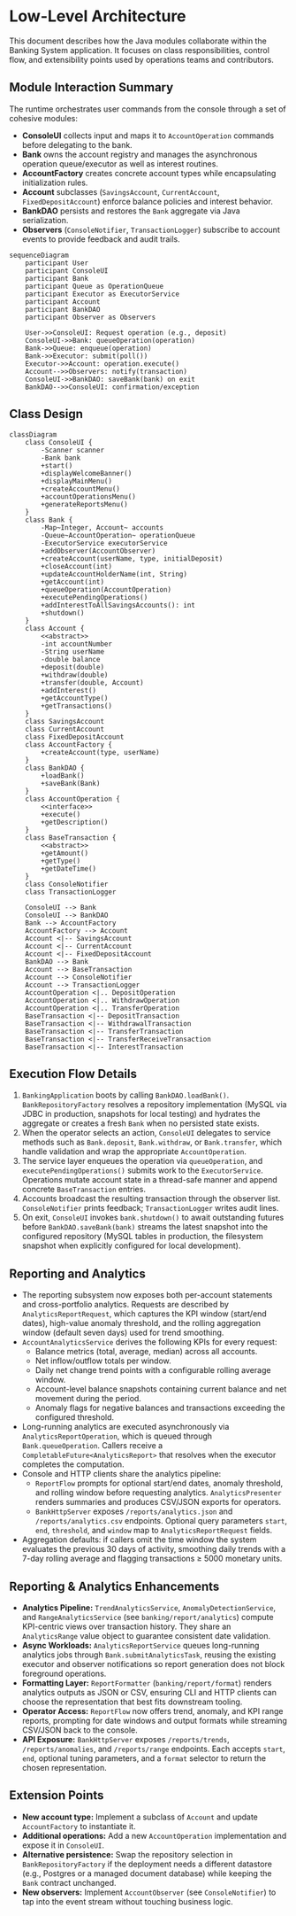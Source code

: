 # Low-Level Architecture

This document describes how the Java modules collaborate within the Banking System application. It focuses on class responsibilities, control flow, and extensibility points used by operations teams and contributors.

## Module Interaction Summary
The runtime orchestrates user commands from the console through a set of cohesive modules:
- **ConsoleUI** collects input and maps it to `AccountOperation` commands before delegating to the bank.
- **Bank** owns the account registry and manages the asynchronous operation queue/executor as well as interest routines.
- **AccountFactory** creates concrete account types while encapsulating initialization rules.
- **Account** subclasses (`SavingsAccount`, `CurrentAccount`, `FixedDepositAccount`) enforce balance policies and interest behavior.
- **BankDAO** persists and restores the `Bank` aggregate via Java serialization.
- **Observers** (`ConsoleNotifier`, `TransactionLogger`) subscribe to account events to provide feedback and audit trails.

```mermaid
sequenceDiagram
    participant User
    participant ConsoleUI
    participant Bank
    participant Queue as OperationQueue
    participant Executor as ExecutorService
    participant Account
    participant BankDAO
    participant Observer as Observers

    User->>ConsoleUI: Request operation (e.g., deposit)
    ConsoleUI->>Bank: queueOperation(operation)
    Bank->>Queue: enqueue(operation)
    Bank->>Executor: submit(poll())
    Executor->>Account: operation.execute()
    Account-->>Observers: notify(transaction)
    ConsoleUI->>BankDAO: saveBank(bank) on exit
    BankDAO-->>ConsoleUI: confirmation/exception
```

## Class Design

```mermaid
classDiagram
    class ConsoleUI {
        -Scanner scanner
        -Bank bank
        +start()
        +displayWelcomeBanner()
        +displayMainMenu()
        +createAccountMenu()
        +accountOperationsMenu()
        +generateReportsMenu()
    }
    class Bank {
        -Map~Integer, Account~ accounts
        -Queue~AccountOperation~ operationQueue
        -ExecutorService executorService
        +addObserver(AccountObserver)
        +createAccount(userName, type, initialDeposit)
        +closeAccount(int)
        +updateAccountHolderName(int, String)
        +getAccount(int)
        +queueOperation(AccountOperation)
        +executePendingOperations()
        +addInterestToAllSavingsAccounts(): int
        +shutdown()
    }
    class Account {
        <<abstract>>
        -int accountNumber
        -String userName
        -double balance
        +deposit(double)
        +withdraw(double)
        +transfer(double, Account)
        +addInterest()
        +getAccountType()
        +getTransactions()
    }
    class SavingsAccount
    class CurrentAccount
    class FixedDepositAccount
    class AccountFactory {
        +createAccount(type, userName)
    }
    class BankDAO {
        +loadBank()
        +saveBank(Bank)
    }
    class AccountOperation {
        <<interface>>
        +execute()
        +getDescription()
    }
    class BaseTransaction {
        <<abstract>>
        +getAmount()
        +getType()
        +getDateTime()
    }
    class ConsoleNotifier
    class TransactionLogger

    ConsoleUI --> Bank
    ConsoleUI --> BankDAO
    Bank --> AccountFactory
    AccountFactory --> Account
    Account <|-- SavingsAccount
    Account <|-- CurrentAccount
    Account <|-- FixedDepositAccount
    BankDAO --> Bank
    Account --> BaseTransaction
    Account --> ConsoleNotifier
    Account --> TransactionLogger
    AccountOperation <|.. DepositOperation
    AccountOperation <|.. WithdrawOperation
    AccountOperation <|.. TransferOperation
    BaseTransaction <|-- DepositTransaction
    BaseTransaction <|-- WithdrawalTransaction
    BaseTransaction <|-- TransferTransaction
    BaseTransaction <|-- TransferReceiveTransaction
    BaseTransaction <|-- InterestTransaction
```

## Execution Flow Details
1. `BankingApplication` boots by calling `BankDAO.loadBank()`. `BankRepositoryFactory` resolves a repository implementation (MySQL via JDBC in production, snapshots for local testing) and hydrates the aggregate or creates a fresh `Bank` when no persisted state exists.
2. When the operator selects an action, `ConsoleUI` delegates to service methods such as `Bank.deposit`, `Bank.withdraw`, or `Bank.transfer`, which handle validation and wrap the appropriate `AccountOperation`.
3. The service layer enqueues the operation via `queueOperation`, and `executePendingOperations()` submits work to the `ExecutorService`. Operations mutate account state in a thread-safe manner and append concrete `BaseTransaction` entries.
4. Accounts broadcast the resulting transaction through the observer list. `ConsoleNotifier` prints feedback; `TransactionLogger` writes audit lines.
5. On exit, `ConsoleUI` invokes `bank.shutdown()` to await outstanding futures before `BankDAO.saveBank(bank)` streams the latest snapshot into the configured repository (MySQL tables in production, the filesystem snapshot when explicitly configured for local development).

## Reporting and Analytics
- The reporting subsystem now exposes both per-account statements and cross-portfolio analytics. Requests are described by `AnalyticsReportRequest`, which captures the KPI window (start/end dates), high-value anomaly threshold, and the rolling aggregation window (default seven days) used for trend smoothing.
- `AccountAnalyticsService` derives the following KPIs for every request:
  - Balance metrics (total, average, median) across all accounts.
  - Net inflow/outflow totals per window.
  - Daily net change trend points with a configurable rolling average window.
  - Account-level balance snapshots containing current balance and net movement during the period.
  - Anomaly flags for negative balances and transactions exceeding the configured threshold.
- Long-running analytics are executed asynchronously via `AnalyticsReportOperation`, which is queued through `Bank.queueOperation`. Callers receive a `CompletableFuture<AnalyticsReport>` that resolves when the executor completes the computation.
- Console and HTTP clients share the analytics pipeline:
  - `ReportFlow` prompts for optional start/end dates, anomaly threshold, and rolling window before requesting analytics. `AnalyticsPresenter` renders summaries and produces CSV/JSON exports for operators.
  - `BankHttpServer` exposes `/reports/analytics.json` and `/reports/analytics.csv` endpoints. Optional query parameters `start`, `end`, `threshold`, and `window` map to `AnalyticsReportRequest` fields.
- Aggregation defaults: if callers omit the time window the system evaluates the previous 30 days of activity, smoothing daily trends with a 7-day rolling average and flagging transactions ≥ 5000 monetary units.

## Reporting & Analytics Enhancements
- **Analytics Pipeline:** `TrendAnalyticsService`, `AnomalyDetectionService`, and `RangeAnalyticsService` (see `banking/report/analytics`) compute KPI-centric views over transaction history. They share an `AnalyticsRange` value object to guarantee consistent date validation.
- **Async Workloads:** `AnalyticsReportService` queues long-running analytics jobs through `Bank.submitAnalyticsTask`, reusing the existing executor and observer notifications so report generation does not block foreground operations.
- **Formatting Layer:** `ReportFormatter` (`banking/report/format`) renders analytics outputs as JSON or CSV, ensuring CLI and HTTP clients can choose the representation that best fits downstream tooling.
- **Operator Access:** `ReportFlow` now offers trend, anomaly, and KPI range reports, prompting for date windows and output formats while streaming CSV/JSON back to the console.
- **API Exposure:** `BankHttpServer` exposes `/reports/trends`, `/reports/anomalies`, and `/reports/range` endpoints. Each accepts `start`, `end`, optional tuning parameters, and a `format` selector to return the chosen representation.

## Extension Points
- **New account type:** Implement a subclass of `Account` and update `AccountFactory` to instantiate it.
- **Additional operations:** Add a new `AccountOperation` implementation and expose it in `ConsoleUI`.
- **Alternative persistence:** Swap the repository selection in `BankRepositoryFactory` if the deployment needs a different datastore (e.g., Postgres or a managed document database) while keeping the `Bank` contract unchanged.
- **New observers:** Implement `AccountObserver` (see `ConsoleNotifier`) to tap into the event stream without touching business logic.
